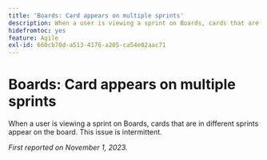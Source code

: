 ```yaml
---
title: 'Boards: Card appears on multiple sprints'
description: When a user is viewing a sprint on Boards, cards that are in different sprints appear on the board. This issue is intermittent.
hidefromtoc: yes
feature: Agile
exl-id: 660cb70d-a513-4176-a205-ca54e02aac71
---
```

# Boards: Card appears on multiple sprints

When a user is viewing a sprint on Boards, cards that are in different sprints appear on the board. This issue is intermittent.

_First reported on November 1, 2023._
